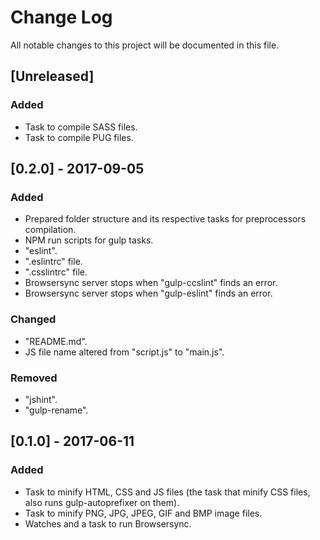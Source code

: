 # Change Log
All notable changes to this project will be documented in this file.

## [Unreleased]
### Added
- Task to compile SASS files.
- Task to compile PUG files.

## [0.2.0] - 2017-09-05
### Added
- Prepared folder structure and its respective tasks for preprocessors compilation.
- NPM run scripts for gulp tasks.
- "eslint".
- ".eslintrc" file.
- ".csslintrc" file.
- Browsersync server stops when "gulp-ccslint" finds an error.
- Browsersync server stops when "gulp-eslint" finds an error.
### Changed
- "README.md".
- JS file name altered from "script.js" to "main.js".
### Removed
- "jshint".
- "gulp-rename".

## [0.1.0] - 2017-06-11
### Added
- Task to minify HTML, CSS and JS files (the task that minify CSS files, also runs gulp-autoprefixer on them).
- Task to minify PNG, JPG, JPEG, GIF and BMP image files. 
- Watches and a task to run Browsersync.
